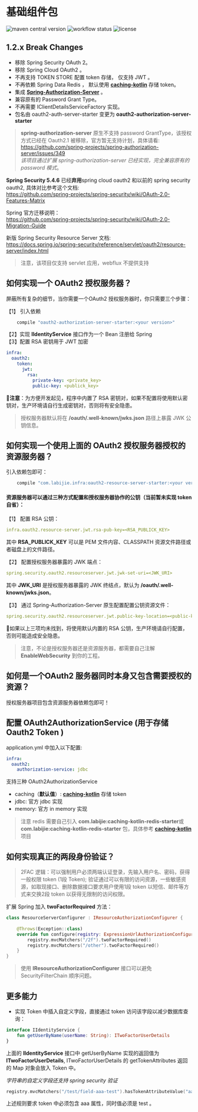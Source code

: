# 基础组件包

![maven central version](https://img.shields.io/maven-central/v/com.labijie.infra/oauth2-auth-server-starter?style=flat-square)
![workflow status](https://img.shields.io/github/workflow/status/hongque-pro/infra-oauth2/Gradle%20Build%20And%20Release?label=CI%20publish&style=flat-square)
![license](https://img.shields.io/github/license/hongque-pro/infra-oauth2?style=flat-square)

## 1.2.x Break Changes 

- 移除 Spring Security OAuth 2。
- 移除 Spring Cloud OAuth2 。
- 不再支持 TOKEN STORE 配置 token 存储， 仅支持 JWT 。
- 不再依赖 Spring Data Redis ， 默认使用 [**caching-kotlin**](https://github.com/endink/caching-kotlin) 存储 token。
- 集成 [**Spring-Authorization-Server**](https://github.com/spring-projects/spring-authorization-server) 。
- 兼容原有的 Password Grant Type。
- 不再需要 IClientDetailsServiceFactory 实现。
- 包名由 oauth2-auth-server-starter 变更为 **oauth2-authorization-server-starter**

> **spring-authorization-server** 原生不支持 password GrantType，该授权方式已经在 Oauth2.1 被移除，官方暂无支持计划，具体请看:   
> https://github.com/spring-projects/spring-authorization-server/issues/349   
> *该项目通过扩展 spring-authorization-server 已经实现，完全兼容原有的 password 模式*。

**Spring Security 5.4.6** 已经**弃用**spring cloud oauth2 和以前的 spring security oauth2, 具体对比参考这个文档:   
https://github.com/spring-projects/spring-security/wiki/OAuth-2.0-Features-Matrix


Spring 官方迁移说明：   
https://github.com/spring-projects/spring-security/wiki/OAuth-2.0-Migration-Guide

新版 Spring Security Resource Server 文档:   
https://docs.spring.io/spring-security/reference/servlet/oauth2/resource-server/index.html

> 注意，该项目仅支持 servlet 应用，webflux 不提供支持

## 如何实现一个 OAuth2 授权服务器？
屏蔽所有复杂的细节，当你需要一个OAuth2 授权服务器时，你只需要三个步骤：

【1】 引入依赖
```groovy
    compile "oauth2-authorization-server-starter:<your version>"
```
【2】实现 **IIdentityService** 接口作为一个 Bean 注册给 Spring    
【3】配置 RSA 密钥用于 JWT 加密
```yaml
infra:
  oauth2:
    token:
      jwt:
        rsa:
          private-key: <private_key>
          public-key: <publick_key>
```
:bell:**注意**：为方便开发起见，程序中内置了 RSA 密钥对，如果不配置将使用默认密钥对，生产环境请自行生成密钥对，否则将有安全隐患。
>授权服务器默认将在 **/oauth/.well-known/jwks.json** 路径上暴露 JWK 公钥信息。

## 如何实现一个使用上面的 OAuth2 授权服务器授权的资源服务器？
引入依赖包即可：

```groovy
    compile "com.labijie.infra:oauth2-resource-server-starter:<your version>"
```

#### 资源服务器可以通过三种方式配置和授权服务器协作的公钥（当前暂未实现 token 自省）：

【1】 配置 RSA 公钥：
```yaml
infra.oauth2.resource-server.jwt.rsa-pub-key=<RSA_PUBLICK_KEY>
```
其中 **RSA_PUBLICK_KEY** 可以是 PEM 文件内容、CLASSPATH 资源文件路径或者磁盘上的文件路径。   

【2】 配置授权服务器暴露的 JWK 端点：
```yaml
spring.security.oauth2.resourceserver.jwt.jwk-set-uri=<JWK_URI>
```
其中 **JWK_URI** 是授权服务器暴露的 JWK 终结点，默认为 **/oauth/.well-known/jwks.json**。    


【3】 通过 Spring-Authorization-Server 原生配置配置公钥资源文件：
```yaml
spring.security.oauth2.resourceserver.jwt.public-key-location=<public-key>
```

:bell:如果以上三项均未找到，将使用默认内置的 RSA 公钥，生产环境请自行配置，否则可能造成安全隐患。

> 注意，不论是授权服务器还是资源服务器，都需要自己注解 **EnableWebSecurity** 到你的工程。

## 如何是一个OAuth2 服务器同时本身又包含需要授权的资源？   
授权服务器项目包含资源服务器依赖包即可！

## 配置 OAuth2AuthorizationService (用于存储 Oauth2 Token )
application.yml 中加入以下配置: 
```yaml
infra:
  oauth2:
    authorization-service: jdbc
```
支持三种 OAuth2AuthorizationService

- caching（**默认值**）: [**caching-kotlin**](https://github.com/endink/caching-kotlin) 存储 token
- jdbc: 官方 jdbc 实现
- memory: 官方 in memory 实现

> 注意 redis 需要自己引入 **com.labijie:caching-kotlin-redis-starter**或
> **com.labijie:caching-kotlin-redis-starter** 包，具体参考 [**caching-kotlin**](https://github.com/endink/caching-kotlin) 项目

## 如何实现真正的两段身份验证？

> 2FAC 逻辑：可以强制用户必须两端认证登录，先输入用户名、密码，获得一般权限 token (1段 Token);
> 验证通过可以有限的访问资源，一些敏感资源，如取现接口、删除数据接口要求用户使用1段 token 以短信、邮件等方式来交换2段 token 以获得无限制的访问权限。

扩展 Spring 加入 **twoFactorRequired** 方法：
```kotlin
class ResourceServerConfigurer : IResourceAuthorizationConfigurer {
  
    @Throws(Exception::class)
    override fun configure(registry: ExpressionUrlAuthorizationConfigurer<HttpSecurity>.ExpressionInterceptUrlRegistry) {
        registry.mvcMatchers("/2f").twoFactorRequired()
        registry.mvcMatchers("/other").twoFactorRequired()
    }
}
```
> 使用 **IResourceAuthorizationConfigurer** 接口可以避免 SecurityFilterChain 顺序问题。

## 更多能力

- 实现 Token 中插入自定义字段，直接通过 token 访问该字段以减少数据库查询：
```kotlin
interface IIdentityService {
    fun getUserByName(userName: String): ITwoFactorUserDetails
}
```   
上面的 **IIdentityService** 接口中 getUserByName 实现的返回值为 **ITwoFactorUserDetails**,
ITwoFactorUserDetails 的 getTokenAttributes 返回的 Map 对象会放入 Token 中。

*字符串的自定义字段还支持 spring security 验证*

```kotlin
registry.mvcMatchers("/test/field-aaa-test").hasTokenAttributeValue("aaa", "test")
```

上述规则要求 token 中必须包含 aaa 属性，同时值必须是 test 。

